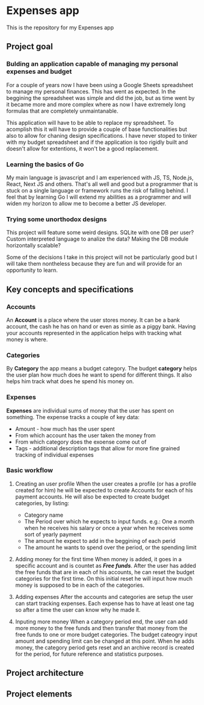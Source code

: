 # Expenses app

This is the repository for my Expenses app

## Project goal

### Bulding an application capable of managing my personal expenses and budget

For a couple of years now I have been using a Google Sheets spreadsheet to manage my personal finances. This has went as expected. In the beggining the spreadsheet was simple and did the job, but as time went by it became more and more complex where as now I have extremely long formulas that are completely unmaintanable.

This application will have to be able to replace my spreadsheet. To acomplish this it will have to provide a couple of base functionalities but also to allow for chaning design specifications. I have never stoped to tinker with my budget spreadsheet and if the application is too rigidly built and doesn't allow for extentions, it won't be a good replacement.

### Learning the basics of Go

My main language is javascript and I am experienced with JS, TS, Node.js, React, Next JS and others. That's all well and good but a programmer that is stuck on a single language or framework runs the risk of falling behind. I feel that by learning Go I will extend my abilities as a programmer and will widen my horizon to allow me to become a better JS developer.

### Trying some unorthodox designs

This project will feature some weird designs. SQLite with one DB per user? Custom interpreted language to analize the data? Making the DB module horizontally scalable?

Some of the decisions I take in this project will not be particularly good but I will take them nontheless because they are fun and will provide for an opportunity to learn.

## Key concepts and specifications

### Accounts

An **Account** is a place where the user stores money. It can be a bank account, the cash he has on hand or even as simle as a piggy bank. Having your accounts represented in the application helps with tracking what money is where.

### Categories

By **Category** the app means a budget category. The budget **category** helps the user plan how much does he want to spend for different things. It also helps him track what does he spend his money on.

### Expenses

**Expenses** are individual sums of money that the user has spent on something. The expense tracks a couple of key data:

- Amount - how much has the user spent
- From which account has the user taken the money from
- From which category does the exoense come out of
- Tags - additional description tags that allow for more fine grained tracking of individual expenses

### Basic workflow

1. Creating an user profile
   When the user creates a profile (or has a profile created for him) he will be expected to create Accounts for each of his payment accounts.
   He will also be expected to create budget categories, by listing:

   - Category name
   - The Period over which he expects to input funds. e.g.: One a month when he receives his salary or once a year when he receives some sort of yearly payment
   - The amount he expect to add in the beggining of each perid
   - The amount he wants to spend over the period, or the spending limit

2. Adding money for the first time
   When money is added, it goes in a specific account and is countet as **_Free funds_**.
   After the user has added the free funds that are in each of his accounts, he can reset the budget categories for the first time. On this initial reset he will input how much money is supposed to be in each of the categories.

3. Adding expenses
   After the accounts and categories are setup the user can start tracking expenses. Each expense has to have at least one tag so after a time the user can know why he made it.

4. Inputing more money
   When a category period end, the user can add more money to the free funds and then transfer that money from the free funds to one or more budget categories. The budget cateogry input amount and spending limit can be changed at this point.
   When he adds money, the category period gets reset and an archive record is created for the period, for future reference and statistics purposes.

## Project architecture

## Project elements
